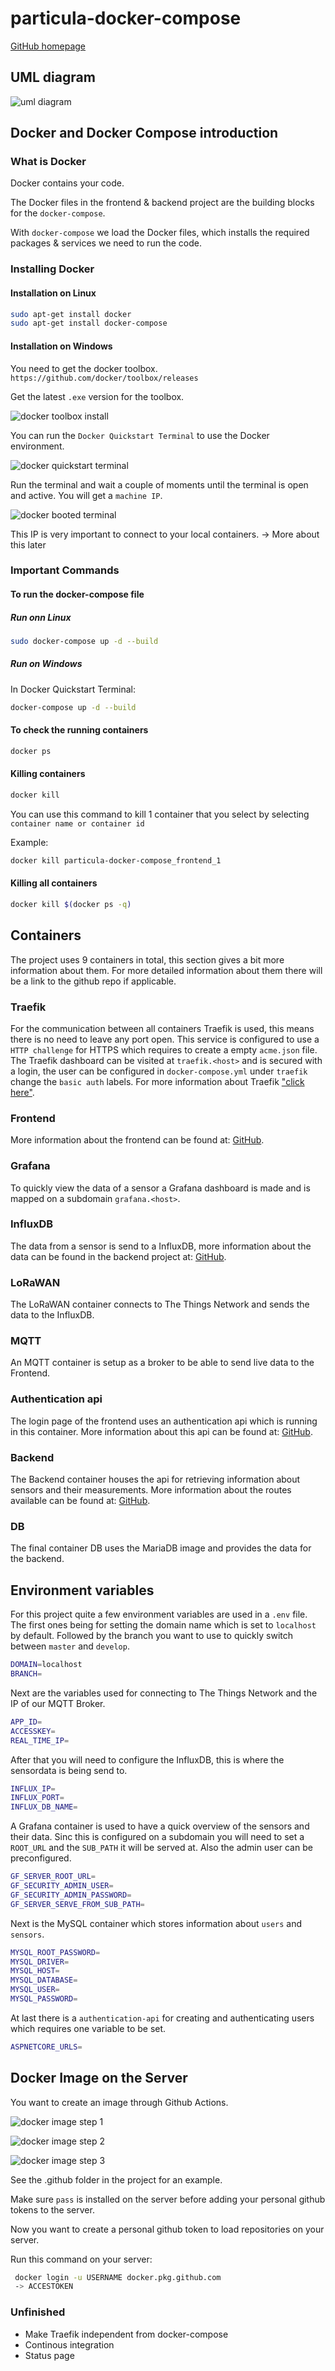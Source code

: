 # particula-docker-compose

[GitHub homepage](https://github.com/vives-projectwerk-2-2020/particula-docker-compose)

## UML diagram

![uml diagram](./assets/uml-project.png)

## Docker and Docker Compose introduction

### What is Docker

Docker contains your code.

The Docker files in the frontend & backend project are
the building blocks for the `docker-compose`.

With `docker-compose` we load the Docker files, which installs
the required packages & services we need to run the code.

### Installing Docker

#### Installation on Linux

```bash
sudo apt-get install docker
sudo apt-get install docker-compose
```

#### Installation on Windows

You need to get the docker toolbox.
`https://github.com/docker/toolbox/releases`

Get the latest `.exe` version for the toolbox.

![docker toolbox install](./assets/docker-toolbox-install.jpg)

You can run the `Docker Quickstart Terminal` to use the Docker environment.

![docker quickstart terminal](./assets/docker-quickstart-terminal.png)

Run the terminal and wait a couple of moments until the
terminal is open and active. You will get a `machine IP`.

![docker booted terminal](./assets/docker-booted-terminal.png)

This IP is very important to connect to your local containers.
-> More about this later

### Important Commands

#### To run the docker-compose file

##### Run onn Linux

```bash
sudo docker-compose up -d --build
```

##### Run on Windows

In Docker Quickstart Terminal:

```bash
docker-compose up -d --build
```

#### To check the running containers

```bash
docker ps
```

#### Killing containers

```bash
docker kill
```

You can use this command to kill 1 container that you
select by selecting `container name or container id`

Example:

```bash
docker kill particula-docker-compose_frontend_1
```

#### Killing all containers

```bash
docker kill $(docker ps -q)
```

## Containers

The project uses 9 containers in total,
this section gives a bit more information about them.
For more detailed information about them
there will be a link to the github repo if applicable.

### Traefik

For the communication between all containers Traefik is used,
this means there is no need to leave any port open.
This service is configured to use a `HTTP challenge` for HTTPS
which requires to create a empty `acme.json` file.
The Traefik dashboard can be visited at `traefik.<host>`
and is secured with a login, the user can be configured
in `docker-compose.yml` under `traefik` change the `basic auth` labels.
For more information about Traefik ["click here"](https://docs.traefik.io).

### Frontend

More information about the frontend can be found at:
[GitHub](https://github.com/vives-projectwerk-2-2020/Frontend).

### Grafana

To quickly view the data of a sensor a Grafana dashboard
is made and is mapped on a subdomain `grafana.<host>`.

### InfluxDB

The data from a sensor is send to a InfluxDB,
more information about the data can be found in the backend project at:
[GitHub](https://github.com/vives-projectwerk-2-2020/back-end).

### LoRaWAN

The LoRaWAN container connects to The Things Network
and sends the data to the InfluxDB.

### MQTT

An MQTT container is setup as a broker to be able to send
live data to the Frontend.

### Authentication api

The login page of the frontend uses an authentication api
which is running in this container.
More information about this api can be found at:
[GitHub](https://github.com/vives-projectwerk-2-2020/Authentication-API).

### Backend

The Backend container houses the api for retrieving information about
sensors and their measurements. More information about
the routes available can be found at:
[GitHub](https://github.com/vives-projectwerk-2-2020/back-end).

### DB

The final container DB uses the MariaDB image and provides
the data for the backend.

## Environment variables

For this project quite a few environment variables are used in a `.env` file.
The first ones being for setting the domain name which is set to `localhost`
by default. Followed by the branch you want to use to quickly switch
between `master` and `develop`.

```bash
DOMAIN=localhost
BRANCH=
```

Next are the variables used for connecting to The Things Network and
the IP of our MQTT Broker.

```bash
APP_ID=
ACCESSKEY=
REAL_TIME_IP=
```

After that you will need to configure the InfluxDB, this is where
the sensordata is being send to.

```bash
INFLUX_IP=
INFLUX_PORT=
INFLUX_DB_NAME=
```

A Grafana container is used to have a quick overview
of the sensors and their data.
Sinc this is configured on a subdomain you will need to set a `ROOT_URL` and
the `SUB_PATH` it will be served at. Also the admin user can be preconfigured.

```bash
GF_SERVER_ROOT_URL=
GF_SECURITY_ADMIN_USER=
GF_SECURITY_ADMIN_PASSWORD=
GF_SERVER_SERVE_FROM_SUB_PATH=
```

Next is the MySQL container which stores information about `users`
and `sensors`.

```bash
MYSQL_ROOT_PASSWORD=
MYSQL_DRIVER=
MYSQL_HOST=
MYSQL_DATABASE=
MYSQL_USER=
MYSQL_PASSWORD=
```

At last there is a `authentication-api` for creating and authenticating
users which requires one variable to be set.

```bash
ASPNETCORE_URLS=
```

## Docker Image on the Server

You want to create an image through Github Actions.

![docker image step 1](./assets/image-creating-1.png)

![docker image step 2](./assets/image-creating-2.png)

![docker image step 3](./assets/image-creating-3.png)

See the .github folder in the project for an example.

Make sure `pass` is installed on the server before
adding your personal github tokens to the server.

Now you want to create a personal github token to
load repositories on your server.

Run this command on your server:

```bash
 docker login -u USERNAME docker.pkg.github.com
 -> ACCESTOKEN
```

### Unfinished

- Make Traefik independent from docker-compose
- Continous integration
- Status page